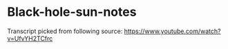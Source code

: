 # Black-hole-sun-notes
Transcript picked from following source: https://www.youtube.com/watch?v=UfvYH2TCfrc
